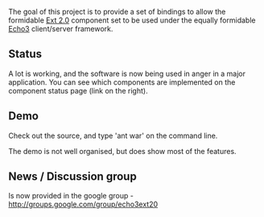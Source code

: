 The goal of this project is to provide a set of bindings to allow the formidable [Ext 2.0](http://extjs.com/) component set to be used under the equally formidable [Echo3](http://echo.nextapp.com/site/echo3) client/server framework.

## Status ##

A lot is working, and the software is now being used in anger in a major application.  You can see which components are implemented on the component status page (link on the right).

## Demo ##
Check out the source, and type 'ant war' on the command line.

The demo is not well organised, but does show most of the features.

## News / Discussion group ##

Is now provided in the google group - http://groups.google.com/group/echo3ext20